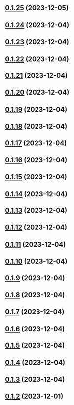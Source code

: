 ## [0.1.25](https://github.com/Porok12/epic-jira/compare/v0.1.24...v0.1.25) (2023-12-05)

## [0.1.24](https://github.com/Porok12/epic-jira/compare/v0.1.23...v0.1.24) (2023-12-04)

## [0.1.23](https://github.com/Porok12/epic-jira/compare/v0.1.22...v0.1.23) (2023-12-04)

## [0.1.22](https://github.com/Porok12/epic-jira/compare/v0.1.21...v0.1.22) (2023-12-04)

## [0.1.21](https://github.com/Porok12/epic-jira/compare/v0.1.20...v0.1.21) (2023-12-04)

## [0.1.20](https://github.com/Porok12/epic-jira/compare/v0.1.19...v0.1.20) (2023-12-04)

## [0.1.19](https://github.com/Porok12/epic-jira/compare/v0.1.18...v0.1.19) (2023-12-04)

## [0.1.18](https://github.com/Porok12/epic-jira/compare/v0.1.17...v0.1.18) (2023-12-04)

## [0.1.17](https://github.com/Porok12/epic-jira/compare/v0.1.16...v0.1.17) (2023-12-04)

## [0.1.16](https://github.com/Porok12/epic-jira/compare/v0.1.15...v0.1.16) (2023-12-04)

## [0.1.15](https://github.com/Porok12/epic-jira/compare/v0.1.14...v0.1.15) (2023-12-04)

## [0.1.14](https://github.com/Porok12/epic-jira/compare/v0.1.13...v0.1.14) (2023-12-04)

## [0.1.13](https://github.com/Porok12/epic-jira/compare/v0.1.12...v0.1.13) (2023-12-04)

## [0.1.12](https://github.com/Porok12/epic-jira/compare/v0.1.11...v0.1.12) (2023-12-04)

## [0.1.11](https://github.com/Porok12/epic-jira/compare/v0.1.10...v0.1.11) (2023-12-04)

## [0.1.10](https://github.com/Porok12/epic-jira/compare/v0.1.9...v0.1.10) (2023-12-04)

## [0.1.9](https://github.com/Porok12/epic-jira/compare/v0.1.8...v0.1.9) (2023-12-04)

## [0.1.8](https://github.com/Porok12/epic-jira/compare/v0.1.7...v0.1.8) (2023-12-04)

## [0.1.7](https://github.com/Porok12/epic-jira/compare/v0.1.6...v0.1.7) (2023-12-04)

## [0.1.6](https://github.com/Porok12/epic-jira/compare/v0.1.5...v0.1.6) (2023-12-04)

## [0.1.5](https://github.com/Porok12/epic-jira/compare/v0.1.4...v0.1.5) (2023-12-04)

## [0.1.4](https://github.com/Porok12/epic-jira/compare/v0.1.3...v0.1.4) (2023-12-04)

## [0.1.3](https://github.com/Porok12/epic-jira/compare/v0.1.2...v0.1.3) (2023-12-04)

## [0.1.2](https://github.com/Porok12/epic-jira/compare/v0.1.1...v0.1.2) (2023-12-01)
